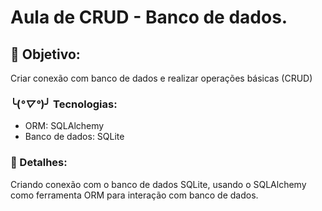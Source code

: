 # Aula de CRUD - Banco de dados.

## 🔖 Objetivo:
Criar conexão com banco de dados e realizar operações básicas (CRUD)

### ╰(*°▽°*)╯ Tecnologias:
- ORM: SQLAlchemy
- Banco de dados: SQLite

### 📝 Detalhes:
Criando conexão com o banco de dados SQLite, usando o SQLAlchemy como
ferramenta ORM para interação com banco de dados.

